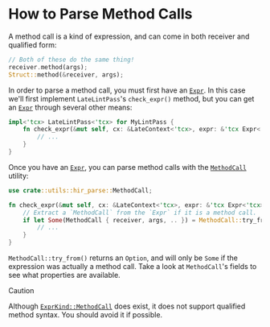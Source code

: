# How to Parse Method Calls

A method call is a kind of expression, and can come in both receiver and qualified form:

```rust
// Both of these do the same thing!
receiver.method(args);
Struct::method(&receiver, args);
```

In order to parse a method call, you must first have an [`Expr`]. In this case we'll first implement `LateLintPass`'s `check_expr()` method, but you can get an [`Expr`] through several other means:

```rust
impl<'tcx> LateLintPass<'tcx> for MyLintPass {
    fn check_expr(&mut self, cx: &LateContext<'tcx>, expr: &'tcx Expr<'tcx>) {
        // ...
    }
}
```

Once you have an [`Expr`], you can parse method calls with the [`MethodCall`] utility:

```rust
use crate::utils::hir_parse::MethodCall;

fn check_expr(&mut self, cx: &LateContext<'tcx>, expr: &'tcx Expr<'tcx>) {
    // Extract a `MethodCall` from the `Expr` if it is a method call.
    if let Some(MethodCall { receiver, args, .. }) = MethodCall::try_from(cx, expr) {
        // ...
    }
}
```

`MethodCall::try_from()` returns an `Option`, and will only be `Some` if the expression was actually a method call. Take a look at `MethodCall`'s fields to see what properties are available.

> [!CAUTION]
>
> Although [`ExprKind::MethodCall`] does exist, it does not support qualified method syntax. You should avoid it if possible.
>
> [`ExprKind::MethodCall`]: https://doc.rust-lang.org/nightly/nightly-rustc/rustc_hir/hir/enum.ExprKind.html#variant.MethodCall

[`Expr`]: https://doc.rust-lang.org/nightly/nightly-rustc/rustc_hir/hir/struct.Expr.html
[`MethodCall`]: ../../src/utils/hir_parse.rs
